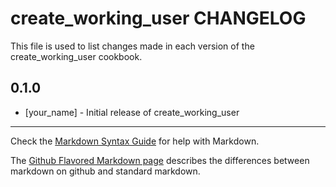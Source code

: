 create_working_user CHANGELOG
=============================

This file is used to list changes made in each version of the create_working_user cookbook.

0.1.0
-----
- [your_name] - Initial release of create_working_user

- - -
Check the [Markdown Syntax Guide](http://daringfireball.net/projects/markdown/syntax) for help with Markdown.

The [Github Flavored Markdown page](http://github.github.com/github-flavored-markdown/) describes the differences between markdown on github and standard markdown.
